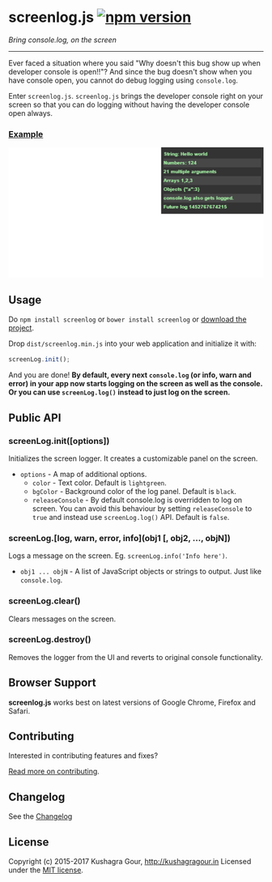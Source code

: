 screenlog.js [![npm version](https://badge.fury.io/js/screenlog.svg)](http://badge.fury.io/js/screenlog)
=====
*Bring console.log, on the screen*
***

Ever faced a situation where you said "Why doesn't this bug show up when developer console is open!!"? And since the bug doesn't show when you have console open, you cannot do debug logging using `console.log`.

Enter `screenlog.js`. `screenlog.js` brings the developer console right on your screen so that you can do logging without having the developer console open always.

### [Example](https://github.com/chinchang/screenlog.js/blob/master/example.html)

![Screenshot](/screenshot.gif)

Usage
-----

Do `npm install screenlog` or `bower install screenlog` or [download the project](https://github.com/chinchang/screenlog.js/archive/master.zip).

Drop `dist/screenlog.min.js` into your web application and initialize it with:

```js
screenLog.init();
```

And you are done!
**By default, every next `console.log` (or info, warn and error) in your app now starts logging on the screen as well as the console. Or you can use `screenLog.log()` instead to just log on the screen.**


Public API
-----

### screenLog.init([options])

Initializes the screen logger. It creates a customizable panel on the screen.

* `options` - A map of additional options.
	* `color` - Text color. Default is `lightgreen`.
	* `bgColor` - Background color of the log panel. Default is `black`.
	* `releaseConsole` - By default console.log is overridden to log on screen. You can avoid this behaviour by setting `releaseConsole` to `true` and instead use `screenLog.log()` API. Default is `false`.

### screenLog.[log, warn, error, info](obj1 [, obj2, ..., objN])

Logs a message on the screen. Eg. `screenLog.info('Info here')`.

* `obj1 ... objN` - A list of JavaScript objects or strings to output. Just like `console.log`.

### screenLog.clear()

Clears messages on the screen.

### screenLog.destroy()

Removes the logger from the UI and reverts to original console functionality.

Browser Support
-----

**screenlog.js** works best on latest versions of Google Chrome, Firefox and Safari.

Contributing
-----

Interested in contributing features and fixes?

[Read more on contributing](./CONTRIBUTING.md).

Changelog
-----

See the [Changelog](https://github.com/chinchang/screenlog.js/wiki/Changelog)

License
-----

Copyright (c) 2015-2017 Kushagra Gour, http://kushagragour.in
Licensed under the [MIT license](http://opensource.org/licenses/MIT).

